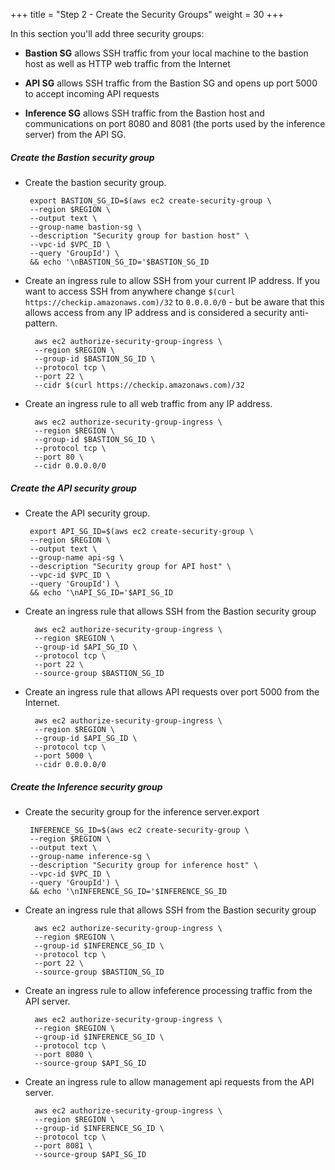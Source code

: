 +++
title = "Step 2 - Create the Security Groups"
weight = 30
+++

In this section you'll add three security groups:

-   **Bastion SG** allows SSH traffic from your local machine to the
    bastion host as well as HTTP web traffic from the Internet

-   **API SG** allows SSH traffic from the Bastion SG and opens up port
    5000 to accept incoming API requests

-   **Inference SG** allows SSH traffic from the Bastion host and
    communications on port 8080 and 8081 (the ports used by the
    inference server) from the API SG.

##### Create the Bastion security group

*  Create the bastion security group.

        export BASTION_SG_ID=$(aws ec2 create-security-group \
        --region $REGION \
        --output text \
        --group-name bastion-sg \
        --description "Security group for bastion host" \
        --vpc-id $VPC_ID \
        --query 'GroupId') \
        && echo '\nBASTION_SG_ID='$BASTION_SG_ID

* Create an ingress rule to allow SSH from your current IP address. If you want to access SSH from anywhere change `$(curl https://checkip.amazonaws.com)/32` to `0.0.0.0/0` - but be aware that this allows access from any IP address and is considered a security anti-pattern. 

        aws ec2 authorize-security-group-ingress \
        --region $REGION \
        --group-id $BASTION_SG_ID \
        --protocol tcp \
        --port 22 \
        --cidr $(curl https://checkip.amazonaws.com)/32

* Create an ingress rule to all web traffic from any IP address. 

        aws ec2 authorize-security-group-ingress \
        --region $REGION \
        --group-id $BASTION_SG_ID \
        --protocol tcp \
        --port 80 \
        --cidr 0.0.0.0/0

##### Create the API security group

*  Create the API security group.

        export API_SG_ID=$(aws ec2 create-security-group \
        --region $REGION \
        --output text \
        --group-name api-sg \
        --description "Security group for API host" \
        --vpc-id $VPC_ID \
        --query 'GroupId') \
        && echo '\nAPI_SG_ID='$API_SG_ID

* Create an ingress rule that allows SSH from the Bastion security group

        aws ec2 authorize-security-group-ingress \
        --region $REGION \
        --group-id $API_SG_ID \
        --protocol tcp \
        --port 22 \
        --source-group $BASTION_SG_ID

* Create an ingress rule that allows API requests over port 5000 from the Internet. 

        aws ec2 authorize-security-group-ingress \
        --region $REGION \
        --group-id $API_SG_ID \
        --protocol tcp \
        --port 5000 \
        --cidr 0.0.0.0/0

##### Create the Inference security group

*  Create the security group for the inference server.export 

        INFERENCE_SG_ID=$(aws ec2 create-security-group \
        --region $REGION \
        --output text \
        --group-name inference-sg \
        --description "Security group for inference host" \
        --vpc-id $VPC_ID \
        --query 'GroupId') \
        && echo '\nINFERENCE_SG_ID='$INFERENCE_SG_ID

* Create an ingress rule that allows SSH from the Bastion security group

        aws ec2 authorize-security-group-ingress \
        --region $REGION \
        --group-id $INFERENCE_SG_ID \
        --protocol tcp \
        --port 22 \
        --source-group $BASTION_SG_ID

* Create an ingress rule to allow infeference processing traffic from the API server.

        aws ec2 authorize-security-group-ingress \
        --region $REGION \
        --group-id $INFERENCE_SG_ID \
        --protocol tcp \
        --port 8080 \
        --source-group $API_SG_ID

* Create an ingress rule to allow management api requests from the API server.

        aws ec2 authorize-security-group-ingress \
        --region $REGION \
        --group-id $INFERENCE_SG_ID \
        --protocol tcp \
        --port 8081 \
        --source-group $API_SG_ID
